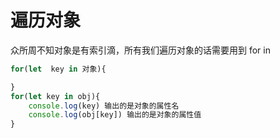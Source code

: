 # 遍历对象

众所周不知对象是有索引滴，所有我们遍历对象的话需要用到 for in

```js
for(let  key in 对象){

}
for(let key in obj){
    console.log(key) 输出的是对象的属性名
    console.log(obj[key]) 输出的是对象的属性值
}
```
